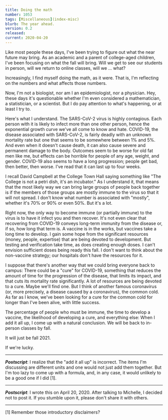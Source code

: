 ```yaml
---
title: Doing the math
number: 1053
tags: [Miscellaneous](index-misc)
blurb: The year ahead.
version: 0.2
released: 
current: 2020-04-20
---
```

Like most people these days, I've been trying to figure out what the
near future may bring.  As an academic and a parent of college-aged
children, I've been focusing on what the fall will bring.  Will we
get to see our students in person, will we return to online classes,
will we ... what?

Increasingly, I find myself doing the math, as it were.  That is, I'm
reflecting on the numbers and what affects those numbers.

Now, I'm not a biologist, nor am I an epidemiologist, nor a physician.
Hey, these days it's questionable whether I'm even considered a
mathematician, a statistician, or a scientist.  But I do pay attention
to what's happening, or at least I try to.

Here's what I understand.  The SARS-CoV-2 virus is highly contagious.
Each person with it is likely to infect more than one other person,
hence the exponential growth curve we've all come to know and hate.
COVID-19, the disease associated with SARS-CoV-2, is fairly deadly
with an unknown mortality rate but one that seems to be somewhere
between 1% and 5%.  And even when it doesn't cause death, it can
also cause severe and permanent damage to the body.  Outcomes seem
to be worse for old fat men like me, but effects can be horrible
for people of any age, weight, and gender.  COVID-19 also seems to
have a long progression; people get bad, then better, then worse.
I've read that it can last up to four weeks.

I recall David Campbell at the College Town Hall saying something
like "The College is not a petri dish, it's an incubator."  As I
understand it, that means that the most likely way we can bring
large groups of people back together is if the members of those
groups are mostly immune to the virus so that it will not spread.
I don't know what number is associated with "mostly", whether it's
70% or 90% or even 50%.  But it's a lot.

Right now, the only way to become immune (or partially immune) to
the virus is to have it infect you and then recover.  It's not even
clear that recovering from COVID-19 conveys long-term immunity from
the disease or, if so, how long that term is.  A vaccine is in the
works, but vaccines take a long time to develop.  I gain some hope
from the significant resources (money, people, expertise) that are
being devoted to development.  But testing and verification take
time, as does creating enough doses.  I can't envision sufficient
doses being ready this fall.  I don't want to think about the
non-vaccine strategy; our hospitals don't have the resources for
it.

I suppose that there's another way that we could bring everyone
back to campus: There could be a "cure" for COVID-19, something
that reduces the amount of time for the progression of the disease,
that limits its impact, and that cuts its mortality rate significantly.
A lot of resources are being devoted to a cure.  Maybe we'll find
one.  But I think of another famous coronavirus (or, more precisely,
a disease caused by a coronavirus), the common cold.  As far as I
know, we've been looking for a cure for the common cold for longer
than I've been alive, with little success.

The percentage of people who must be immune, the time to develop a
vaccine, the likelihood of developing a cure, and everything else:
When I add it all up, I come up with a natural conclusion.  We will
be back to in-person classes by fall.

It will just be fall 2021.

If we're lucky.

---

**_Postscript_**: I realize that the "add it all up" is incorrect.
The items I'm discussing are different units and one would not just
add them together.  But I'm too lazy to come up with a formula, and,
in any case, it would unlikely to be a good one if I did [1].

---

**_Postscript_**: I wrote this on April 20, 2020.  After talking to
Michelle, I decided not to post it.  If you stumble upon it, please
don't share it with others.

---

[1] Remember those introductory disclaimers?
